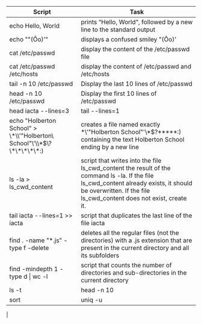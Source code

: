 Script | Task |
-----------------|--------------|
echo Hello, World|prints “Hello, World”, followed by a new line to the standard output|
echo "\"(Ôo)'"|displays a confused smiley "(Ôo)'|
cat /etc/passwd|display the content of the /etc/passwd file|
cat /etc/passwd /etc/hosts|display the content of /etc/passwd and /etc/hosts|
tail -n 10 /etc/passwd|Display the last 10 lines of /etc/passwd|
head -n 10 /etc/passwd|Display the first 10 lines of /etc/passwd|
head iacta --lines=3|tail --lines=1|displays the third line of the file iacta|
echo "Holberton School" > \\\*\\\\\'\"Holberton\ School\"\\\'\\\\\*\$\\\?\\\*\\\*\\\*\\\*\\\*:\)|creates a file named exactly \*\\'"Holberton School"\'\\*$\?\*\*\*\*\*:) containing the text Holberton School ending by a new line|
ls -la > ls_cwd_content|script that writes into the file ls_cwd_content the result of the command ls -la. If the file ls_cwd_content already exists, it should be overwritten. If the file ls_cwd_content does not exist, create it.|
tail iacta --lines=1 >> iacta|script that duplicates the last line of the file iacta|
find . -name "*.js" -type f -delete|deletes all the regular files (not the directories) with a .js extension that are present in the current directory and all its subfolders|
find -mindepth 1 -type d \| wc -l|script that counts the number of directories and sub-directories in the current directory|
ls -t|head -n 10|displays the 10 newest files in the current directory|
sort|uniq -u|script that takes a list of words as input and prints only words that appear exactly once,Input format: One line, one word, Output format: One line, one word,Words should be sorted
|










